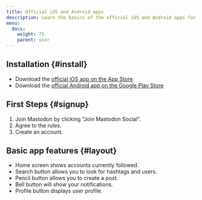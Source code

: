 ```yaml
---
title: Official iOS and Android apps
description: Learn the basics of the official iOS and Android apps for Mastodon
menu:
  docs:
    weight: 75
    parent: user
---
```


## Installation {#install}

* Download the [official iOS app on the App Store](https://apps.apple.com/us/app/mastodon/id1571998974)
* Download the [official Android app on the Google Play Store](https://play.google.com/store/apps/details?id=org.joinmastodon.android&hl=en_US&pli=1)

## First Steps {#signup}

1. Join Mastodon by clicking "Join Mastodon Social".
2. Agree to the rules.
3. Create an account.

## Basic app features {#layout}

* Home screen shows accounts currently followed.
* Search button allows you to look for hashtags and users.
* Pencil button allows you to create a post.
* Bell button will show your notifications.
* Profile button displays user profile.
